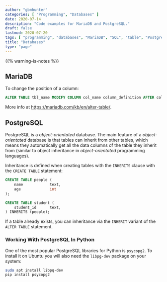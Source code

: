 ```yaml
---
author: "gbmhunter"
categories: [ "Programming", "Databases" ]
date: 2020-07-14
description: "Code examples for MariaDB and PostgreSQL."
draft: false
lastmod: 2020-07-20
tags: [ "programming", "databases", "MariaDB", "SQL", "table", "PostgreSQL", "inheritance", "object-orientated databases" ]
title: "Databases"
type: "page"
---
```


{{% warning-is-notes %}}

## MariaDB

To change the position of a column:

```sql
ALTER TABLE tbl_name MODIFY COLUMN col_name column_definition AFTER col_name;
```

More info at <https://mariadb.com/kb/en/alter-table/>.

## PostgreSQL

PostgreSQL is a _object-orientated_ database. The main feature of a _object-orientated_ database is that tables can inherit from other tables, which means they automatically get all the data columns of the table they inherit from (similar to object inheritance in _object-orientated_ programming languages).

Inheritance is defined when creating tables with the `INHERITS` clause with the `CREATE TABLE` statement:

```sql
CREATE TABLE people (
    name            text,
    age             int
);

CREATE TABLE student (
    student_id      text,
) INHERITS (people);
```

If a table already exists, you can inheritance via the `INHERIT` variant of the `ALTER TABLE` statement.

### Working With PostgreSQL In Python

One of the most popular PostgreSQL libraries for Python is `psycopg2`. To install it on Ubuntu you will also need the `libpg-dev` package on your system:

```bash
sudo apt install libpq-dev
pip install psycopg2
```

